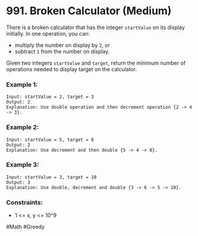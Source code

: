 # 991. Broken Calculator (Medium)

There is a broken calculator that has the integer `startValue` on its display initially. In one operation, you can:

- multiply the number on display by `2`, or
- subtract `1` from the number on display.

Given two integers `startValue` and `target`, return the minimum number of operations needed to display target on the calculator.

### Example 1:

```
Input: startValue = 2, target = 3
Output: 2
Explanation: Use double operation and then decrement operation {2 -> 4 -> 3}.
```

### Example 2:

```
Input: startValue = 5, target = 8
Output: 2
Explanation: Use decrement and then double {5 -> 4 -> 8}.
```

### Example 3:

```
Input: startValue = 3, target = 10
Output: 3
Explanation: Use double, decrement and double {3 -> 6 -> 5 -> 10}.
```

### Constraints:

- 1 <= x, y <= 10^9

#Math #Greedy
